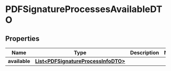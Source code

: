 # PDFSignatureProcessesAvailableDTO

## Properties
Name | Type | Description | Notes
------------ | ------------- | ------------- | -------------
**available** | [**List&lt;PDFSignatureProcessInfoDTO&gt;**](PDFSignatureProcessInfoDTO.md) |  | 
